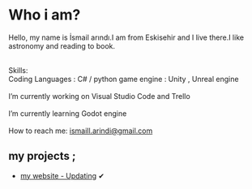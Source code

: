 # Who i am?
Hello, my name is İsmail arındı.I am from Eskisehir and I live there.I like astronomy and reading to book. <br> <br>

Skills: <br>
Coding Languages : C# / python
game engine : Unity , Unreal engine 
<br><br>
I’m currently working on Visual Studio Code and Trello
<br><br>
I’m currently learning Godot engine
<br><br>
How to reach me: <a class="black" href="mailto:ismaill.arindi@gmail.com"> ismaill.arindi@gmail.com</a> <br>
## my projects ;
* [my website - Updating](https://github.com/Duvar000) ✔



